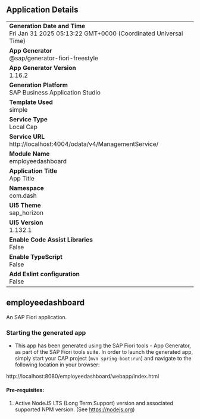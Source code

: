 ## Application Details
|               |
| ------------- |
|**Generation Date and Time**<br>Fri Jan 31 2025 05:13:22 GMT+0000 (Coordinated Universal Time)|
|**App Generator**<br>@sap/generator-fiori-freestyle|
|**App Generator Version**<br>1.16.2|
|**Generation Platform**<br>SAP Business Application Studio|
|**Template Used**<br>simple|
|**Service Type**<br>Local Cap|
|**Service URL**<br>http://localhost:4004/odata/v4/ManagementService/|
|**Module Name**<br>employeedashboard|
|**Application Title**<br>App Title|
|**Namespace**<br>com.dash|
|**UI5 Theme**<br>sap_horizon|
|**UI5 Version**<br>1.132.1|
|**Enable Code Assist Libraries**<br>False|
|**Enable TypeScript**<br>False|
|**Add Eslint configuration**<br>False|

## employeedashboard

An SAP Fiori application.

### Starting the generated app

-   This app has been generated using the SAP Fiori tools - App Generator, as part of the SAP Fiori tools suite.  In order to launch the generated app, simply start your CAP project (```mvn spring-boot:run```) and navigate to the following location in your browser:

http://localhost:8080/employeedashboard/webapp/index.html

#### Pre-requisites:

1. Active NodeJS LTS (Long Term Support) version and associated supported NPM version.  (See https://nodejs.org)


